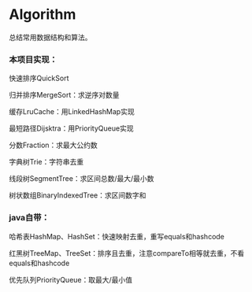 # Algorithm

总结常用数据结构和算法。

### 本项目实现：

快速排序QuickSort

归并排序MergeSort：求逆序对数量

缓存LruCache：用LinkedHashMap实现

最短路径Dijsktra：用PriorityQueue实现

分数Fraction：求最大公约数

字典树Trie：字符串去重

线段树SegmentTree：求区间总数/最大/最小数

树状数组BinaryIndexedTree：求区间数字和

### java自带：

哈希表HashMap、HashSet：快速映射去重，重写equals和hashcode

红黑树TreeMap、TreeSet：排序且去重，注意compareTo相等就去重，不看equals和hashcode

优先队列PriorityQueue：取最大/最小值